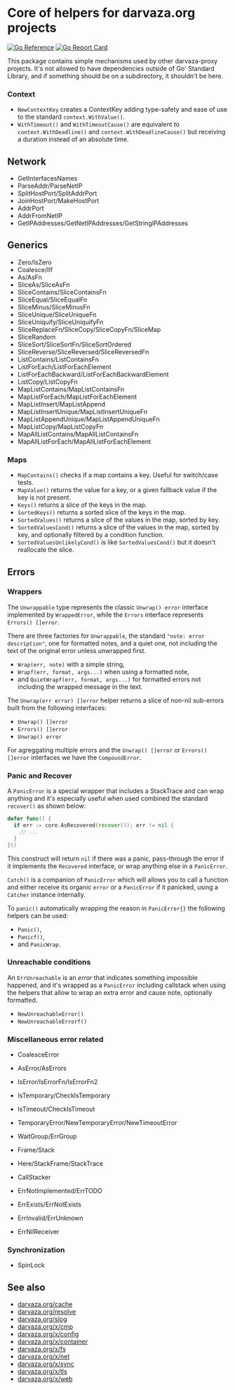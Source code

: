 # Core of helpers for darvaza.org projects

[![Go Reference][godoc-badge]][godoc]
[![Go Report Card][goreport-badge]][goreport]

This package contains simple mechanisms used by other darvaza-proxy projects.
It's not allowed to have dependencies outside of Go' Standard Library, and if something
should be on a subdirectory, it shouldn't be here.

[godoc]: https://pkg.go.dev/darvaza.org/core
[godoc-badge]: https://pkg.go.dev/badge/darvaza.org/core.svg
[goreport]: https://goreportcard.com/report/darvaza.org/core
[goreport-badge]: https://goreportcard.com/badge/darvaza.org/core

### Context

* `NewContextKey` creates a ContextKey adding type-safety and ease of use to the standard `context.WithValue()`.
* `WithTimeout()` and `WithTimeoutCause()` are equivalent to `context.WithDeadline()` and `context.WithDeadlineCause()`
  but receiving a duration instead of an absolute time.

## Network

* GetInterfacesNames
* ParseAddr/ParseNetIP
* SplitHostPort/SplitAddrPort
* JoinHostPort/MakeHostPort
* AddrPort
* AddrFromNetIP
* GetIPAddresses/GetNetIPAddresses/GetStringIPAddresses

## Generics

* Zero/IsZero
* Coalesce/IIf
* As/AsFn
* SliceAs/SliceAsFn
* SliceContains/SliceContainsFn
* SliceEqual/SliceEqualFn
* SliceMinus/SliceMinusFn
* SliceUnique/SliceUniqueFn
* SliceUniquify/SliceUniquifyFn
* SliceReplaceFn/SliceCopy/SliceCopyFn/SliceMap
* SliceRandom
* SliceSort/SliceSortFn/SliceSortOrdered
* SliceReverse/SliceReversed/SliceReversedFn
* ListContains/ListContainsFn
* ListForEach/ListForEachElement
* ListForEachBackward/ListForEachBackwardElement
* ListCopy/ListCopyFn
* MapListContains/MapListContainsFn
* MapListForEach/MapListForEachElement
* MapListInsert/MapListAppend
* MapListInsertUnique/MapListInsertUniqueFn
* MapListAppendUnique/MapListAppendUniqueFn
* MapListCopy/MapListCopyFn
* MapAllListContains/MapAllListContainsFn
* MapAllListForEach/MapAllListForEachElement

### Maps

* `MapContains()` checks if a map contains a key. Useful for switch/case tests.
* `MapValue()` returns the value for a key, or a given fallback value if the key is not present.
* `Keys()` returns a slice of the keys in the map.
* `SortedKeys()` returns a sorted slice of the keys in the map.
* `SortedValues()` returns a slice of the values in the map, sorted by key.
* `SortedValuesCond()` returns a slice of the values in the map, sorted by key, and optionally filtered by a condition function.
* `SortedValuesUnlikelyCond()` is like `SortedValuesCond()` but it doesn't reallocate the slice.

## Errors

### Wrappers

The `Unwrappable` type represents the classic `Unwrap() error` interface implemented
by `WrappedError`, while the `Errors` interface represents `Errors() []error`.

There are three factories for `Unwrappable`, the standard `"note: error description"`,
one for formatted notes, and a quiet one, not including the text of the original error
unless unwrapped first.

* `Wrap(err, note)` with a simple string,
* `Wrapf(err, format, args...)` when using a formatted note,
* and `QuietWrapf(err, format, args...)` for formatted errors not including
  the wrapped message in the text.

The `Unwrap(err error) []error` helper returns a slice of non-nil sub-errors built
from the following interfaces:
* `Unwrap() []error`
* `Errors() []error`
* `Unwrap() error`

For agreggating multiple errors and the `Unwrap() []error` or `Errors() []error` interfaces
we have the `CompoundError`.

### Panic and Recover

A `PanicError` is a special wrapper that includes a StackTrace and can wrap anything
and it's especially useful when used combined the standard `recover()` as shown below:

```go
defer func() {
  if err := core.AsRecovered(recover()); err != nil {
    // ...
  }
}()
```

This construct will return `nil` if there was a panic, pass-through the error if it implements
the `Recovered` interface, or wrap anything else in a `PanicError`.

`Catch()` is a companion of `PanicError` which will allows you to call a function and
either receive its organic `error` or a `PanicError` if it panicked, using a `Catcher`
instance internally.

To `panic()` automatically wrapping the reason in `PanicError{}` the following helpers
can be used:

* `Panic()`,
* `Panicf()`,
* and `PanicWrap`.

### Unreachable conditions

An `ErrUnreachable` is an _error_ that indicates something impossible happened, and
it's wrapped as a `PanicError` including callstack when using the helpers that allow
to wrap an extra error and cause note, optionally formatted.

* `NewUnreachableError()`
* `NewUnreachableErrorf()`

### Miscellaneous error related

* CoalesceError
* AsError/AsErrors
* IsError/IsErrorFn/IsErrorFn2
* IsTemporary/CheckIsTemporary
* IsTimeout/CheckIsTimeout
* TemporaryError/NewTemporaryError/NewTimeoutError
* WaitGroup/ErrGroup
* Frame/Stack
* Here/StackFrame/StackTrace
* CallStacker

* ErrNotImplemented/ErrTODO
* ErrExists/ErrNotExists
* ErrInvalid/ErrUnknown
* ErrNilReceiver

### Synchronization

* SpinLock

## See also

* [darvaza.org/cache](https://pkg.go.dev/darvaza.org/cache)
* [darvaza.org/resolve](https://pkg.go.dev/darvaza.org/resolve)
* [darvaza.org/slog](https://pkg.go.dev/darvaza.org/slog)
* [darvaza.org/x/cmp](https://pkg.go.dev/darvaza.org/x/cmp)
* [darvaza.org/x/config](https://pkg.go.dev/darvaza.org/x/config)
* [darvaza.org/x/container](https://pkg.go.dev/darvaza.org/x/container)
* [darvaza.org/x/fs](https://pkg.go.dev/darvaza.org/x/fs)
* [darvaza.org/x/net](https://pkg.go.dev/darvaza.org/x/net)
* [darvaza.org/x/sync](https://pkg.go.dev/darvaza.org/x/sync)
* [darvaza.org/x/tls](https://pkg.go.dev/darvaza.org/x/tls)
* [darvaza.org/x/web](https://pkg.go.dev/darvaza.org/x/web)
